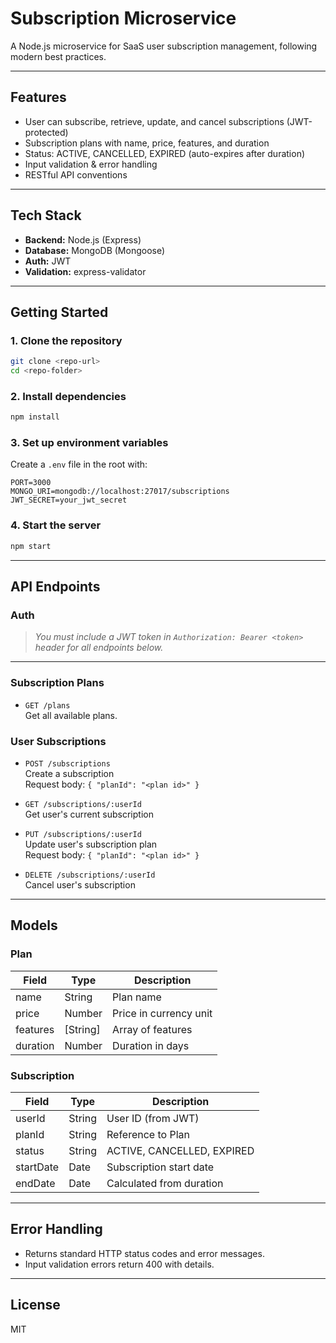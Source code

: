 # Subscription Microservice

A Node.js microservice for SaaS user subscription management, following modern best practices.

---

## Features

- User can subscribe, retrieve, update, and cancel subscriptions (JWT-protected)
- Subscription plans with name, price, features, and duration
- Status: ACTIVE, CANCELLED, EXPIRED (auto-expires after duration)
- Input validation & error handling
- RESTful API conventions

---

## Tech Stack

- **Backend:** Node.js (Express)
- **Database:** MongoDB (Mongoose)
- **Auth:** JWT
- **Validation:** express-validator

---

## Getting Started

### 1. Clone the repository

```bash
git clone <repo-url>
cd <repo-folder>
```

### 2. Install dependencies

```bash
npm install
```

### 3. Set up environment variables

Create a `.env` file in the root with:

```
PORT=3000
MONGO_URI=mongodb://localhost:27017/subscriptions
JWT_SECRET=your_jwt_secret
```

### 4. Start the server

```bash
npm start
```

---

## API Endpoints

### **Auth**

> _You must include a JWT token in `Authorization: Bearer <token>` header for all endpoints below._

---

### **Subscription Plans**

- `GET /plans`  
  Get all available plans.

### **User Subscriptions**

- `POST /subscriptions`  
  Create a subscription  
  Request body: `{ "planId": "<plan id>" }`

- `GET /subscriptions/:userId`  
  Get user's current subscription

- `PUT /subscriptions/:userId`  
  Update user's subscription plan  
  Request body: `{ "planId": "<plan id>" }`

- `DELETE /subscriptions/:userId`  
  Cancel user's subscription

---

## Models

### **Plan**

| Field    | Type     | Description            |
|----------|----------|------------------------|
| name     | String   | Plan name              |
| price    | Number   | Price in currency unit |
| features | [String] | Array of features      |
| duration | Number   | Duration in days       |

### **Subscription**

| Field    | Type   | Description                  |
|----------|--------|------------------------------|
| userId   | String | User ID (from JWT)           |
| planId   | String | Reference to Plan            |
| status   | String | ACTIVE, CANCELLED, EXPIRED   |
| startDate| Date   | Subscription start date      |
| endDate  | Date   | Calculated from duration     |

---

## Error Handling

- Returns standard HTTP status codes and error messages.
- Input validation errors return 400 with details.

---

## License

MIT